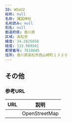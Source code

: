 ```yaml
---
ID: WOaU2
総称: null
名称: 護国神社
名称読み: null
別名: null
都道府県: 香川県
区域: 高松市
緯度: 34.2825858
経度: 133.989501
郵便番号: 7618045
住所: 香川県高松市西山崎町１３３０
---
```


## その他

### 参考URL

| URL | 説明          |
| --- | ------------- |
|     | OpenStreetMap |
